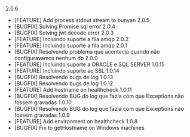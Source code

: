 2.0.6
 - [FEATURE] Add process.stdout stream to bunyan
2.0.5
 - [BUGFIX] Solving Promise sql error
2.0.4
 - [BUGFIX] Solving jwt decode error
2.0.3
 - [FEATURE] Incluindo suporte a fila amqp
2.0.2
 - [FEATURE] Incluindo suporte a fila amqp
2.0.1
 - [BUGFIX] Resolvendo problema que acontecia quando não configuravamos nenhum db
2.0.0
 - [FEATURE] Incluindo suporte a ORACLE e SQL SERVER
1.0.15
 - [FEATURE] Incluindo suporte ao SSL
1.0.14
 - [BUGFIX] Resolvendo bugs de log
1.0.13
 - [BUGFIX] Resolvendo bugs de log
1.0.12
 - [FEATURE] Add hostname on healthcheck
1.0.11
 - [BUGFIX] Resolvendo BUG do log que fazia com que Exceptions não fossem gravadas
1.0.10
 - [BUGFIX] Resolvendo BUG do log que fazia com que Exceptions não fossem gravadas
1.0.9
 - [FEATURE] Add environment on healthcheck
1.0.8
 - [BUGFIX] Fix to getHostname on Windows machines